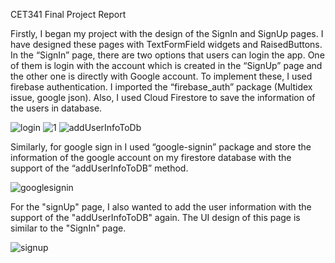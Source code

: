 CET341 Final Project Report


Firstly, I began my project with the design of the SignIn and SignUp pages. I have designed these pages with TextFormField widgets and RaisedButtons. In the “SignIn” page, there are two options that users can login the app. One of them is login with the account which is created in the “SignUp” page and the other one is directly with Google account. To implement these, I used firebase authentication. I imported the “firebase_auth” package (Multidex issue, google json).  Also, I used Cloud Firestore to save the information of the users in database. 


![login](https://user-images.githubusercontent.com/73463728/108489731-f5e36e00-72b2-11eb-9029-05d344ce0c97.PNG)
![1](https://user-images.githubusercontent.com/73463728/108489920-304d0b00-72b3-11eb-875f-9d4bd1d4df88.PNG)
![addUserInfoToDb](https://user-images.githubusercontent.com/73463728/108490071-5d012280-72b3-11eb-93b2-8e4fb3859473.PNG)


Similarly, for google sign in I used “google-signin” package and store the information of the google account on my firestore database with the support of the “addUserInfoToDB” method.

![googlesignin](https://user-images.githubusercontent.com/73463728/108490475-d567e380-72b3-11eb-888c-11fa36242d82.PNG)

For the "signUp" page, I also wanted to add the user information with the support of the "addUserInfoToDB" again. The UI design of this page is similar to the "SignIn" page.

![signup](https://user-images.githubusercontent.com/73463728/108491137-95553080-72b4-11eb-99f9-baf384a137ba.PNG)
